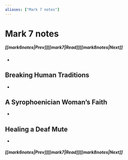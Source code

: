 ```yaml
---
aliases: ["Mark 7 notes"]
---
```

# Mark 7 notes
##### <span class=arrow-left></span>[[mark6notes|Prev]]<span class=navigation-separator></span>[[mark7|Read]]<span class=navigation-separator></span>[[mark8notes|Next]]<span class=arrow-right></span>
- 
## Breaking Human Traditions
- 
## A Syrophoenician Woman’s Faith
- 
## Healing a Deaf Mute
- 
##### <span class=arrow-left></span>[[mark6notes|Prev]]<span class=navigation-separator></span>[[mark7|Read]]<span class=navigation-separator></span>[[mark8notes|Next]]<span class=arrow-right></span>